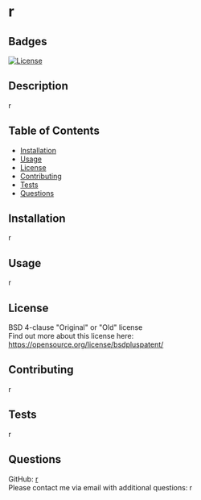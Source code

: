 # r

  ## Badges
  [![License](https://img.shields.io/badge/License-BSL--4--Clause-blue.svg)](https://opensource.org/license/bsdpluspatent/)

  ## Description
  r
    
  ## Table of Contents
  * [Installation](#installation)
  * [Usage](#usage)
  * [License](#license)
  * [Contributing](#contributing)
  * [Tests](#tests)
  * [Questions](#questions)

  ## Installation
  r

  ## Usage
  r

  ## License
  BSD 4-clause "Original" or "Old" license  
  Find out more about this license here: https://opensource.org/license/bsdpluspatent/

  ## Contributing
  r

  ## Tests
  r

  ## Questions
  GitHub: [r](https://github.com/r)  
  Please contact me via email with additional questions: r
